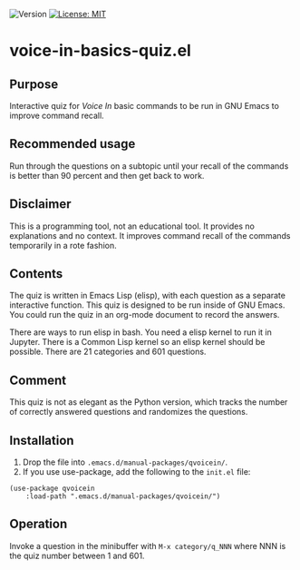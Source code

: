![Version](https://img.shields.io/static/v1?label=voice-in-basics-quiz.el&message=0.1&color=brightcolor)
[![License: MIT](https://img.shields.io/badge/License-MIT-blue.svg)](https://opensource.org/licenses/MIT)


# voice-in-basics-quiz.el

## Purpose
Interactive quiz for *Voice In* basic commands to be run in GNU Emacs to improve command recall.


## Recommended usage
Run through the questions on a subtopic until your recall of the commands is better than 90 percent and then get back to work.


## Disclaimer
This is a programming tool, not an educational tool.
It provides no explanations and no context.
It improves command recall of the commands temporarily in a rote fashion.


## Contents
The quiz is written in Emacs Lisp (elisp), with each question as a separate interactive function.
This quiz is designed to be run inside of GNU Emacs.
You could run the quiz in an org-mode document to record the answers.

There are ways to run elisp in bash.
You need a elisp kernel to run it in Jupyter.
There is a Common Lisp kernel so an elisp kernel should be possible.
There are 21 categories and 601 questions.


## Comment
This quiz is not as elegant as the Python version, which tracks the number of correctly answered questions and randomizes the questions.


## Installation
1. Drop the file into `.emacs.d/manual-packages/qvoicein/`.
2. If you use use-package, add the following to the `init.el` file:

```elisp
(use-package qvoicein
    :load-path ".emacs.d/manual-packages/qvoicein/")
```

## Operation
Invoke a question in the minibuffer with `M-x category/q_NNN` where NNN is the quiz number between 1 and 601.

